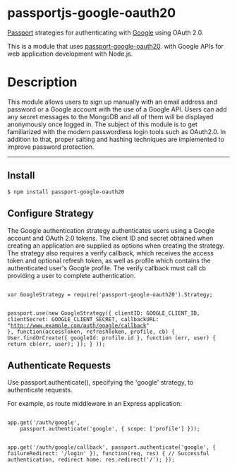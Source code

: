 # passportjs-google-oauth20

[Passport](http://passportjs.org/) strategies for authenticating with [Google](http://www.google.com/)
using OAuth 2.0.

This is a module that uses [passport-google-oauth20](http://www.passportjs.org/packages/passport-google-oauth20/).
with Google APIs for web application development with Node.js. 

# Description
This module allows users to sign up manually with an email address and password or a Google account with the use of a Google API. 
Users can add any secret messages to the MongoDB and all of them will be displayed anonymously once logged in. The subject of 
this module is to get familiarized with the modern passwordless login tools such as OAuth2.0. In addition to that, proper salting and
hashing techniques are implemented to improve password protection.

---


## Install

    $ npm install passport-google-oauth20
    
## Configure Strategy
The Google authentication strategy authenticates users using a Google account and OAuth 2.0 tokens. The client ID and secret obtained when creating an application are supplied as options when creating the strategy. The strategy also requires a verify callback, which receives the access token and optional refresh token, as well as profile which contains the authenticated user's Google profile. The verify callback must call cb providing a user to complete authentication.

<code>
var GoogleStrategy = require('passport-google-oauth20').Strategy;

passport.use(new GoogleStrategy({
    clientID: GOOGLE_CLIENT_ID,
    clientSecret: GOOGLE_CLIENT_SECRET,
    callbackURL: "http://www.example.com/auth/google/callback"
  },
  function(accessToken, refreshToken, profile, cb) {
    User.findOrCreate({ googleId: profile.id }, function (err, user) {
      return cb(err, user);
    });
  }
));
</code>

## Authenticate Requests

Use passport.authenticate(), specifying the 'google' strategy, to authenticate requests.

For example, as route middleware in an Express application:

<code>
<span>app.get('/auth/google',
    passport.authenticate('google', { scope: ['profile'] }));</span>

app.get('/auth/google/callback', 
  passport.authenticate('google', { failureRedirect: '/login' }),
  function(req, res) {
    // Successful authentication, redirect home.
    res.redirect('/');
  });
</code>
